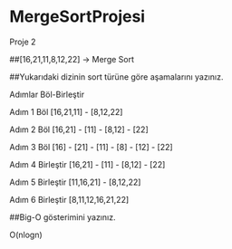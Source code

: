 # MergeSortProjesi

Proje 2

##[16,21,11,8,12,22] -> Merge Sort

##Yukarıdaki dizinin sort türüne göre aşamalarını yazınız.

Adımlar	Böl-Birleştir

Adım 1 Böl	[16,21,11] - [8,12,22]

Adım 2 Böl	[16,21] - [11] - [8,12] - [22]

Adım 3 Böl	[16] - [21] - [11] - [8] - [12] - [22]

Adım 4 Birleştir	[16,21] - [11] - [8,12] - [22]

Adım 5 Birleştir	[11,16,21] - [8,12,22]

Adım 6 Birleştir	[8,11,12,16,21,22]

##Big-O gösterimini yazınız.

 O(nlogn)

